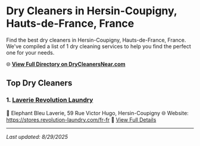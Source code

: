 # Dry Cleaners in Hersin-Coupigny, Hauts-de-France, France

Find the best dry cleaners in Hersin-Coupigny, Hauts-de-France, France. We've compiled a list of 1 dry cleaning services to help you find the perfect one for your needs.

🌐 **[View Full Directory on DryCleanersNear.com](https://drycleanersnear.com/city/France/Hauts-de-France/Hersin-Coupigny)**

## Top Dry Cleaners

### 1. [Laverie Revolution Laundry](https://drycleanersnear.com/dryCleaner/68ae67b0c95ff2c6096b175f/laverie-revolution-laundry)
📍 Elephant Bleu Laverie, 59 Rue Victor Hugo, Hersin-Coupigny
🌐 Website: https://stores.revolution-laundry.com/fr-fr
🔗 [View Full Details](https://drycleanersnear.com/dryCleaner/68ae67b0c95ff2c6096b175f/laverie-revolution-laundry)


---

*Last updated: 8/29/2025*
